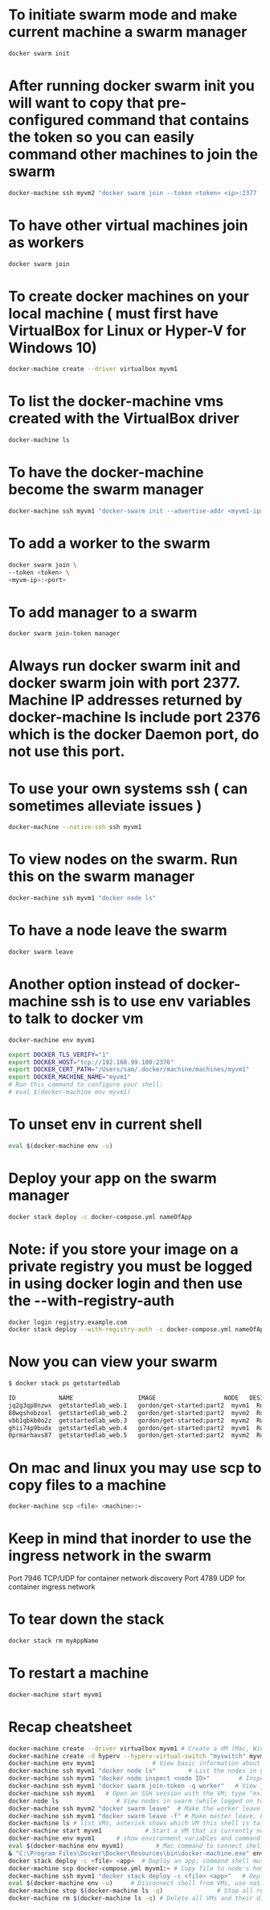 <!-- Intro: A swarm is a group of machines running docker containing containers and joined into a cluster by a swarm manager who controls execution of commands and authentication of joining machines. -->

# To initiate swarm mode and make current machine a swarm manager

```sh
docker swarm init
```

# After running docker swarm init you will want to copy that pre-configured command that contains the token so you can easily command other machines to join the swarm

```sh
docker-machine ssh myvm2 "docker swarm join --token <token> <ip>:2377
```

# To have other virtual machines join as workers

```sh
docker swarm join
```

# To create docker machines on your local machine ( must first have VirtualBox for Linux or Hyper-V for Windows 10)

```sh
docker-machine create --driver virtualbox myvm1
```

# To list the docker-machine vms created with the VirtualBox driver

```sh
docker-machine ls
```

# To have the docker-machine become the swarm manager

```sh
docker-machine ssh myvm1 "docker-swarm init --advertise-addr <myvm1-ip>
```

# To add a worker to the swarm

```sh
docker swarm join \
--token <token> \
<myvm-ip>:<port>
```

# To add manager to a swarm

```sh
docker swarm join-token manager
```

# Always run docker swarm init and docker swarm join with port 2377.  Machine IP addresses returned by docker-machine ls include port 2376 which is the docker Daemon port, do not use this port.

# To use your own systems ssh ( can sometimes alleviate issues )

```sh
docker-machine --native-ssh ssh myvm1
```

# To view nodes on the swarm. Run this on the swarm manager

```sh
docker-machine ssh myvm1 "docker node ls"
```

# To have a node leave the swarm

```sh
docker swarm leave
```

# Another option instead of docker-machine ssh is to use env variables to talk to docker vm

```sh
docker-machine env myvm1

export DOCKER_TLS_VERIFY="1"
export DOCKER_HOST="tcp://192.168.99.100:2376"
export DOCKER_CERT_PATH="/Users/sam/.docker/machine/machines/myvm1"
export DOCKER_MACHINE_NAME="myvm1"
# Run this command to configure your shell:
# eval $(docker-machine env myvm1)
```

# To unset env in current shell

```sh
eval $(docker-machine env -u)
```

# Deploy your app on the swarm manager

```sh
docker stack deploy -c docker-compose.yml nameOfApp
```

# Note: if you store your image on a private registry you must be logged in using docker login and then use the --with-registry-auth 

```sh
docker login registry.example.com
docker stack deploy --with-registry-auth -c docker-compose.yml nameOfApp
```

# Now you can view your swarm

```sh
$ docker stack ps getstartedlab

ID            NAME                  IMAGE                   NODE   DESIRED STATE
jq2g3qp8nzwx  getstartedlab_web.1   gordon/get-started:part2  myvm1  Running
88wgshobzoxl  getstartedlab_web.2   gordon/get-started:part2  myvm2  Running
vbb1qbkb0o2z  getstartedlab_web.3   gordon/get-started:part2  myvm2  Running
ghii74p9budx  getstartedlab_web.4   gordon/get-started:part2  myvm1  Running
0prmarhavs87  getstartedlab_web.5   gordon/get-started:part2  myvm2  Running
```

# On mac and linux you may use scp to copy files to a machine

```sh
docker-machine scp <file> <machine>:~
```

# Keep in mind that inorder to use the ingress network in the swarm
Port 7946 TCP/UDP for container network discovery
Port 4789 UDP for container ingress network

# To tear down the stack

```sh
docker stack rm myAppName
```

# To restart a machine

```sh
docker-machine start myvm1
```

# Recap cheatsheet

```sh
docker-machine create --driver virtualbox myvm1 # Create a VM (Mac, Win7, Linux)
docker-machine create -d hyperv --hyperv-virtual-switch "myswitch" myvm1 # Win10
docker-machine env myvm1                # View basic information about your node
docker-machine ssh myvm1 "docker node ls"         # List the nodes in your swarm
docker-machine ssh myvm1 "docker node inspect <node ID>"        # Inspect a node
docker-machine ssh myvm1 "docker swarm join-token -q worker"   # View join token
docker-machine ssh myvm1   # Open an SSH session with the VM; type "exit" to end
docker node ls                # View nodes in swarm (while logged on to manager)
docker-machine ssh myvm2 "docker swarm leave"  # Make the worker leave the swarm
docker-machine ssh myvm1 "docker swarm leave -f" # Make master leave, kill swarm
docker-machine ls # list VMs, asterisk shows which VM this shell is talking to
docker-machine start myvm1            # Start a VM that is currently not running
docker-machine env myvm1      # show environment variables and command for myvm1
eval $(docker-machine env myvm1)         # Mac command to connect shell to myvm1
& "C:\Program Files\Docker\Docker\Resources\bin\docker-machine.exe" env myvm1 | Invoke-Expression   # Windows command to connect shell to myvm1
docker stack deploy -c <file> <app>  # Deploy an app; command shell must be set to talk to manager (myvm1), uses local Compose file
docker-machine scp docker-compose.yml myvm1:~ # Copy file to node's home dir (only required if you use ssh to connect to manager and deploy the app)
docker-machine ssh myvm1 "docker stack deploy -c <file> <app>"   # Deploy an app using ssh (you must have first copied the Compose file to myvm1)
eval $(docker-machine env -u)     # Disconnect shell from VMs, use native docker
docker-machine stop $(docker-machine ls -q)               # Stop all running VMs
docker-machine rm $(docker-machine ls -q) # Delete all VMs and their disk images
```